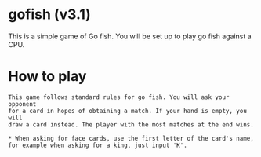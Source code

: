 # gofish (v3.1)

   This is a simple game of Go fish. You will be set up to play 
   go fish against a CPU. 

# How to play

    This game follows standard rules for go fish. You will ask your opponent
    for a card in hopes of obtaining a match. If your hand is empty, you will
    draw a card instead. The player with the most matches at the end wins. 

    * When asking for face cards, use the first letter of the card's name,
    for example when asking for a king, just input 'K'.
